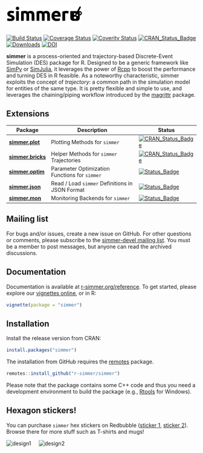 # <img src="https://raw.githubusercontent.com/r-simmer/r-simmer.github.io/master/images/simmer-logo.png" alt="simmer" width="200" />

[![Build Status](https://travis-ci.org/r-simmer/simmer.svg?branch=master)](https://travis-ci.org/r-simmer/simmer)
[![Coverage Status](https://codecov.io/gh/r-simmer/simmer/branch/master/graph/badge.svg)](https://codecov.io/gh/r-simmer/simmer)
[![Coverity Status](https://scan.coverity.com/projects/13226/badge.svg?flat=1)](https://scan.coverity.com/projects/r-simmer-simmer)
[![CRAN\_Status\_Badge](https://www.r-pkg.org/badges/version/simmer)](https://cran.r-project.org/package=simmer)
[![Downloads](https://cranlogs.r-pkg.org/badges/simmer)](https://cran.r-project.org/package=simmer)
[![DOI](https://img.shields.io/badge/doi-10.18637/jss.v090.i02-informational.svg)](https://doi.org/10.18637/jss.v090.i02)

**simmer** is a process-oriented and trajectory-based Discrete-Event Simulation (DES) package for R. Designed to be a generic framework like [SimPy](https://simpy.readthedocs.org) or [SimJulia](http://simjuliajl.readthedocs.org), it leverages the power of [Rcpp](http://www.rcpp.org/) to boost the performance and turning DES in R feasible. As a noteworthy characteristic, simmer exploits the concept of _trajectory_: a common path in the simulation model for entities of the same type. It is pretty flexible and simple to use, and leverages the chaining/piping workflow introduced by the [magrittr](https://github.com/smbache/magrittr) package.

## Extensions

Package          | Description                                     | Status
---------------- | ----------------------------------------------- | ------------------
[**simmer.plot**](http://r-simmer.org/extensions/plot)  |  Plotting Methods for `simmer` | [![CRAN\_Status\_Badge](https://www.r-pkg.org/badges/version/simmer.plot)](https://cran.r-project.org/package=simmer.plot)
[**simmer.bricks**](http://r-simmer.org/extensions/bricks)  |  Helper Methods for `simmer` Trajectories | [![CRAN\_Status\_Badge](https://www.r-pkg.org/badges/version/simmer.bricks)](https://cran.r-project.org/package=simmer.bricks)
[**simmer.optim**](https://github.com/r-simmer/simmer.optim) | Parameter Optimization Functions for `simmer` | [![Status\_Badge](https://img.shields.io/badge/lifecycle-dormant-blue.svg)](https://www.tidyverse.org/lifecycle/#dormant)
[**simmer.json**](https://github.com/r-simmer/simmer.json)  | Read / Load `simmer` Definitions in JSON Format | [![Status\_Badge](https://img.shields.io/badge/lifecycle-dormant-blue.svg)](https://www.tidyverse.org/lifecycle/#dormant)
[**simmer.mon**](https://github.com/r-simmer/simmer.mon)  | Monitoring Backends for `simmer` | [![Status\_Badge](https://img.shields.io/badge/lifecycle-experimental-orange.svg)](https://www.tidyverse.org/lifecycle/#experimental)

## Mailing list

For bugs and/or issues, create a new issue on GitHub. For other questions or comments, please subscribe to the [simmer-devel mailing list](https://groups.google.com/forum/#!forum/simmer-devel). You must be a member to post messages, but anyone can read the archived discussions.

## Documentation

Documentation is available at [r-simmer.org/reference](http://r-simmer.org/reference). To get started, please explore our [vignettes online](http://r-simmer.org/articles/), or in R:

``` r
vignette(package = "simmer")
```

## Installation

Install the release version from CRAN:

``` r
install.packages("simmer")
```

The installation from GitHub requires the [remotes](https://cran.r-project.org/package=remotes) package.

``` r
remotes::install_github("r-simmer/simmer")
```

Please note that the package contains some C++ code and thus you need a development environment to build the package (e.g., [Rtools](https://cran.r-project.org/bin/windows/Rtools/) for Windows).

## Hexagon stickers!

You can purchase `simmer` hex stickers on Redbubble ([sticker 1](https://www.redbubble.com/es/people/puratura/works/32157547-simmer-des-for-r?p=sticker), [sticker 2](https://www.redbubble.com/es/people/puratura/works/32155608-simmer-des-for-r?p=sticker)). Browse there for more stuff such as T-shirts and mugs!

<img src="https://r-simmer.org/images/simmer-hex-01.svg" alt="design1" width="150" /><span style="margin:10px"></span><img src="https://r-simmer.org/images/simmer-hex-02.svg" alt="design2" width="150" />
